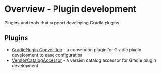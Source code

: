 # Overview - Plugin development

Plugins and tools that support developing Gradle plugins.

## Plugins

- [GradlePlugin Convention](./gradlePluginConvention/index.md) - a convention plugin for Gradle plugin development to ease configuration
- [VersionCatalogAccessor](./versionCatalogAccessor/index.md) - a version catalog accessor for Gradle plugin development
